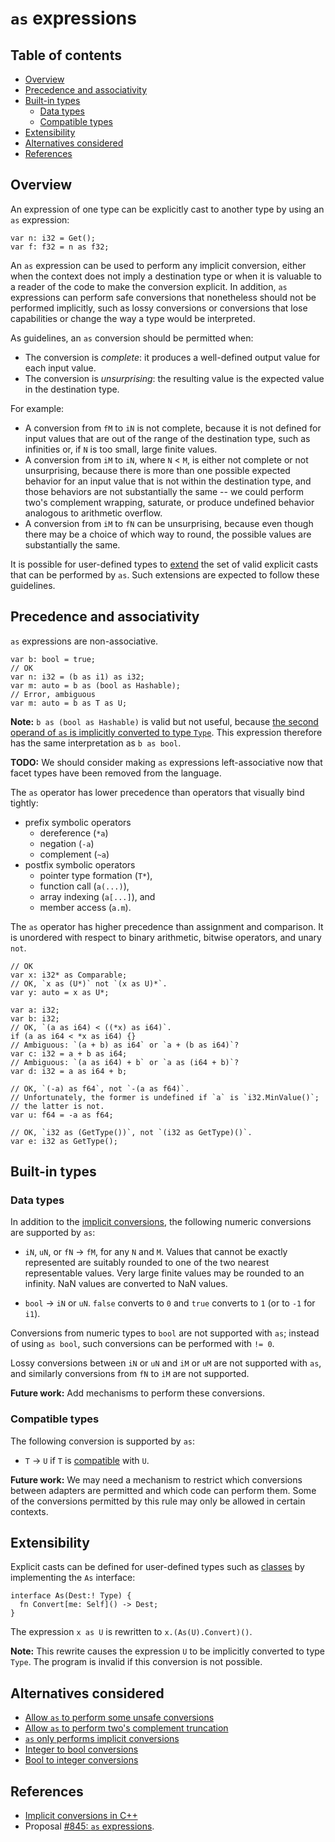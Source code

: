 # `as` expressions

<!--
Part of the Carbon Language project, under the Apache License v2.0 with LLVM
Exceptions. See /LICENSE for license information.
SPDX-License-Identifier: Apache-2.0 WITH LLVM-exception
-->

<!-- toc -->

## Table of contents

-   [Overview](#overview)
-   [Precedence and associativity](#precedence-and-associativity)
-   [Built-in types](#built-in-types)
    -   [Data types](#data-types)
    -   [Compatible types](#compatible-types)
-   [Extensibility](#extensibility)
-   [Alternatives considered](#alternatives-considered)
-   [References](#references)

<!-- tocstop -->

## Overview

An expression of one type can be explicitly cast to another type by using an
`as` expression:

```
var n: i32 = Get();
var f: f32 = n as f32;
```

An `as` expression can be used to perform any implicit conversion, either when
the context does not imply a destination type or when it is valuable to a reader
of the code to make the conversion explicit. In addition, `as` expressions can
perform safe conversions that nonetheless should not be performed implicitly,
such as lossy conversions or conversions that lose capabilities or change the
way a type would be interpreted.

As guidelines, an `as` conversion should be permitted when:

-   The conversion is _complete_: it produces a well-defined output value for
    each input value.
-   The conversion is _unsurprising_: the resulting value is the expected value
    in the destination type.

For example:

-   A conversion from `fM` to `iN` is not complete, because it is not defined
    for input values that are out of the range of the destination type, such as
    infinities or, if `N` is too small, large finite values.
-   A conversion from `iM` to `iN`, where `N` < `M`, is either not complete or
    not unsurprising, because there is more than one possible expected behavior
    for an input value that is not within the destination type, and those
    behaviors are not substantially the same -- we could perform two's
    complement wrapping, saturate, or produce undefined behavior analogous to
    arithmetic overflow.
-   A conversion from `iM` to `fN` can be unsurprising, because even though
    there may be a choice of which way to round, the possible values are
    substantially the same.

It is possible for user-defined types to [extend](#extensibility) the set of
valid explicit casts that can be performed by `as`. Such extensions are expected
to follow these guidelines.

## Precedence and associativity

`as` expressions are non-associative.

```
var b: bool = true;
// OK
var n: i32 = (b as i1) as i32;
var m: auto = b as (bool as Hashable);
// Error, ambiguous
var m: auto = b as T as U;
```

**Note:** `b as (bool as Hashable)` is valid but not useful, because
[the second operand of `as` is implicitly converted to type `Type`](#extensibility).
This expression therefore has the same interpretation as `b as bool`.

**TODO:** We should consider making `as` expressions left-associative now that
facet types have been removed from the language.

The `as` operator has lower precedence than operators that visually bind
tightly:

-   prefix symbolic operators
    -   dereference (`*a`)
    -   negation (`-a`)
    -   complement (`~a`)
-   postfix symbolic operators
    -   pointer type formation (`T*`),
    -   function call (`a(...)`),
    -   array indexing (`a[...]`), and
    -   member access (`a.m`).

The `as` operator has higher precedence than assignment and comparison. It is
unordered with respect to binary arithmetic, bitwise operators, and unary `not`.

```
// OK
var x: i32* as Comparable;
// OK, `x as (U*)` not `(x as U)*`.
var y: auto = x as U*;

var a: i32;
var b: i32;
// OK, `(a as i64) < ((*x) as i64)`.
if (a as i64 < *x as i64) {}
// Ambiguous: `(a + b) as i64` or `a + (b as i64)`?
var c: i32 = a + b as i64;
// Ambiguous: `(a as i64) + b` or `a as (i64 + b)`?
var d: i32 = a as i64 + b;

// OK, `(-a) as f64`, not `-(a as f64)`.
// Unfortunately, the former is undefined if `a` is `i32.MinValue()`;
// the latter is not.
var u: f64 = -a as f64;

// OK, `i32 as (GetType())`, not `(i32 as GetType)()`.
var e: i32 as GetType();
```

## Built-in types

### Data types

In addition to the [implicit conversions](implicit_conversions.md#data-types),
the following numeric conversions are supported by `as`:

-   `iN`, `uN`, or `fN` -> `fM`, for any `N` and `M`. Values that cannot be
    exactly represented are suitably rounded to one of the two nearest
    representable values. Very large finite values may be rounded to an
    infinity. NaN values are converted to NaN values.

-   `bool` -> `iN` or `uN`. `false` converts to `0` and `true` converts to `1`
    (or to `-1` for `i1`).

Conversions from numeric types to `bool` are not supported with `as`; instead of
using `as bool`, such conversions can be performed with `!= 0`.

Lossy conversions between `iN` or `uN` and `iM` or `uM` are not supported with
`as`, and similarly conversions from `fN` to `iM` are not supported.

**Future work:** Add mechanisms to perform these conversions.

### Compatible types

The following conversion is supported by `as`:

-   `T` -> `U` if `T` is
    [compatible](../generics/terminology.md#compatible-types) with `U`.

**Future work:** We may need a mechanism to restrict which conversions between
adapters are permitted and which code can perform them. Some of the conversions
permitted by this rule may only be allowed in certain contexts.

## Extensibility

Explicit casts can be defined for user-defined types such as
[classes](../classes.md) by implementing the `As` interface:

```
interface As(Dest:! Type) {
  fn Convert[me: Self]() -> Dest;
}
```

The expression `x as U` is rewritten to `x.(As(U).Convert)()`.

**Note:** This rewrite causes the expression `U` to be implicitly converted to
type `Type`. The program is invalid if this conversion is not possible.

## Alternatives considered

-   [Allow `as` to perform some unsafe conversions](/proposals/p0845.md#allow-as-to-perform-some-unsafe-conversions)
-   [Allow `as` to perform two's complement truncation](/proposals/p0845.md#allow-as-to-perform-twos-complement-truncation)
-   [`as` only performs implicit conversions](/proposals/p0845.md#as-only-performs-implicit-conversions)
-   [Integer to bool conversions](/proposals/p0845.md#integer-to-bool-conversions)
-   [Bool to integer conversions](/proposals/p0845.md#bool-to-integer-conversions)

## References

-   [Implicit conversions in C++](https://en.cppreference.com/w/cpp/language/implicit_conversion)
-   Proposal
    [#845: `as` expressions](https://github.com/carbon-language/carbon-lang/pull/845).

